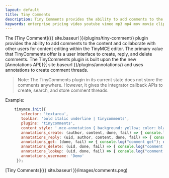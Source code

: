 ```yaml
---
layout: default
title: Tiny Comments
description: Tiny Comments provides the ability to add comments to the content and collaborate with other users for content editing.
keywords: enterprise pricing video youtube vimeo mp3 mp4 mov movie clip film comment commenting mediaembed media
---
```


The [Tiny Comment]({{ site.baseurl }}/plugins/tiny-comment/) plugin provides the ability to add comments to the content and collaborate with other users for content editing within the TinyMCE editor.
The primary value that TinyComments offer is a user interface to create, reply, and delete comments. The TinyComments plugin is built upon the the new [Annotations API]({{ site.baseurl }}/plugins/annotations/) and uses annotations to create comment threads.

> Note: The TinyComments plugin in its current state does not store the comments anywhere. However, it gives the integrator callback APIs to create, search, and store comment threads.

Example:

```js
    tinymce.init({
       selector: 'textarea',
       toolbar: 'bold italic underline | tinycomments',
       plugins: 'tinycomments',
       content_style: '.mce-annotation { background: yellow; color: black; } .tc-active-annotation {background: lime; color: black; }',
       annotations_create: (author, content, done, fail) => { console.log("comment created"); done(); },
       annotations_reply: (uid, author, content, done, fail) => { console.log("comment reply"); done(); },
       annotations_get: (done, fail) => { console.log("comment get"); done(); },
       annotations_delete: (uid, done, fail) => { console.log("comment del"); done(); },
       annotations_lookup: (uid, done, fail) => { console.log("comment lookup"); done(); },
       annotations_username: 'Demo'
     });
```

[Tiny Comments]({{ site.baseurl }}/images/comments.png)
